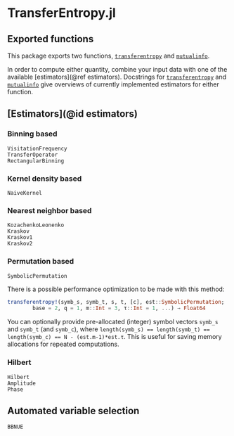 # TransferEntropy.jl

## Exported functions

This package exports two functions, [`transferentropy`](@ref) and [`mutualinfo`](@ref).

In order to compute either quantity, combine your input data with one of the available 
[estimators](@ref estimators). Docstrings for [`transferentropy`](@ref) and 
[`mutualinfo`](@ref) give overviews of currently implemented estimators for either 
function.

## [Estimators](@id estimators)

### Binning based

```@docs
VisitationFrequency
TransferOperator
RectangularBinning
```

### Kernel density based

```@docs
NaiveKernel
```

### Nearest neighbor based

```@docs
KozachenkoLeonenko
Kraskov
Kraskov1
Kraskov2
```

### Permutation based

```@docs
SymbolicPermutation
```

There is a possible performance optimization to be made with this method:
```julia
transferentropy!(symb_s, symb_t, s, t, [c], est::SymbolicPermutation; 
        base = 2, q = 1, m::Int = 3, τ::Int = 1, ...) → Float64
```
You can optionally provide pre-allocated (integer) symbol vectors `symb_s` and `symb_t` (and `symb_c`),
where `length(symb_s) == length(symb_t) == length(symb_c) == N - (est.m-1)*est.τ`. This is useful for saving 
memory allocations for repeated computations.

### Hilbert

```@docs
Hilbert
Amplitude
Phase
```

## Automated variable selection

```@docs
BBNUE
```